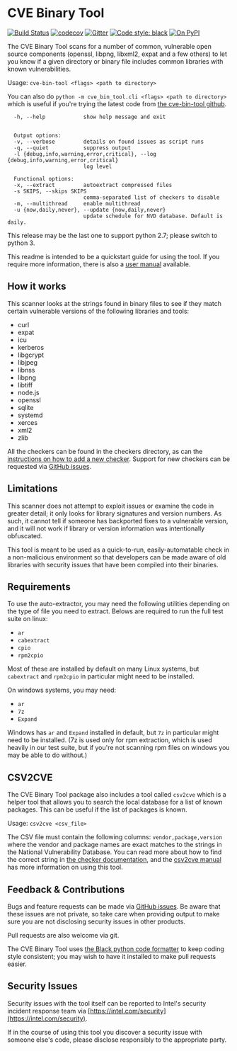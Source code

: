 CVE Binary Tool
===============

[![Build Status](https://github.com/intel/cve-bin-tool/workflows/cve-bin-tool/badge.svg)](https://github.com/intel/cve-bin-tool)
[![codecov](https://codecov.io/gh/intel/cve-bin-tool/branch/master/graph/badge.svg)](https://codecov.io/gh/intel/cve-bin-tool)
[![Gitter](https://badges.gitter.im/cve-bin-tool/community.svg)](https://gitter.im/cve-bin-tool/community?utm_source=badge&utm_medium=badge&utm_campaign=pr-badge)
[![Code style: black](https://img.shields.io/badge/code%20style-black-000000.svg)](https://github.com/python/black)
[![On PyPI](https://img.shields.io/pypi/v/cve-bin-tool)](https://pypi.org/project/cve-bin-tool/)


The CVE Binary Tool scans for a number of common, vulnerable open source
components (openssl, libpng, libxml2, expat and a few others) to let you know
if a given directory or binary file includes common libraries with known
vulnerabilities.

Usage:
`cve-bin-tool <flags> <path to directory>`

You can also do `python -m cve_bin_tool.cli <flags> <path to directory>` which is useful if you're trying the latest code from [the cve-bin-tool github](https://github.com/intel/cve-bin-tool/compare).


```
  -h, --help            show help message and exit


  Output options:
  -v, --verbose         details on found issues as script runs
  -q, --quiet           suppress output
  -l {debug,info,warning,error,critical}, --log {debug,info,warning,error,critical}
                        log level

  Functional options:
  -x, --extract         autoextract compressed files
  -s SKIPS, --skips SKIPS
                        comma-separated list of checkers to disable
  -m, --multithread     enable multithread
  -u {now,daily,never}, --update {now,daily,never}
                        update schedule for NVD database. Default is daily.
```

This release may be the last one to support python 2.7; please switch to python 3.

This readme is intended to be a quickstart guide for using the tool.  If you
require more information, there is also a [user manual](MANUAL.md) available.

How it works
------------

This scanner looks at the strings found in binary files to see if they
match certain vulnerable versions of the following libraries and tools:

* curl
* expat
* icu
* kerberos
* libgcrypt
* libjpeg
* libnss
* libpng
* libtiff
* node.js
* openssl
* sqlite
* systemd
* xerces
* xml2
* zlib

All the checkers can be found in the checkers directory, as can the
[instructions on how to add a new checker](cve_bin_tool/checkers/README.md).
Support for new checkers can be requested via
[GitHub issues](https://github.com/intel/cve-bin-tool/issues).

Limitations
-----------

This scanner does not attempt to exploit issues or examine the code in greater
detail; it only looks for library signatures and version numbers.  As such, it
cannot tell if someone has backported fixes to a vulnerable version, and it
will not work if library or version information was intentionally obfuscated.

This tool is meant to be used as a quick-to-run, easily-automatable check in a
non-malicious environment so that developers can be made aware of old libraries
with security issues that have been compiled into their binaries.

Requirements
------------

To use the auto-extractor, you may need the following utilities depending on the
type of file you need to extract. Belows are required to run the full
test suite on linux:

* `ar`
* `cabextract`
* `cpio`
* `rpm2cpio`

Most of these are installed by default on many Linux systems, but `cabextract` and
`rpm2cpio` in particular might need to be installed.

On windows systems, you may need:

* `ar`
* `7z`
* `Expand`

Windows has `ar` and `Expand` installed in default, but `7z` in particular might need to be installed.  (7z is used only for rpm extraction, which is used heavily in our test suite, but if you're not scanning rpm files on windows you may be able to do without.)

CSV2CVE
-------

The CVE Binary Tool package also includes a tool called `csv2cve` which is a helper tool that allows you to search the local database for a list of known packages.  This can be useful if the list of packages is known.

Usage:
`csv2cve <csv_file>`

The CSV file must contain the following columns: `vendor,package,version` where the vendor and package names are exact matches to the strings in the National Vulnerability Database.  You can read more about how to find the correct string in [the checker documentation](https://github.com/intel/cve-bin-tool/blob/master/cve_bin_tool/checkers/README.md), and the [csv2cve manual](https://github.com/intel/cve-bin-tool/blob/master/CSV2CVE.md) has more information on using this tool.

Feedback & Contributions
------------------------

Bugs and feature requests can be made via [GitHub
issues](https://github.com/intel/cve-bin-tool).  Be aware that these issues are
not private, so take care when providing output to make sure you are not
disclosing security issues in other products.

Pull requests are also welcome via git.

The CVE Binary Tool uses [the Black python code
formatter](https://github.com/python/black) to keep coding style consistent;
you may wish to have it installed to make pull requests easier.

Security Issues
---------------

Security issues with the tool itself can be reported to Intel's security
incident response team via
[https://intel.com/security](https://intel.com/security).

If in the course of using this tool you discover a security issue with someone
else's code, please disclose responsibly to the appropriate party.

